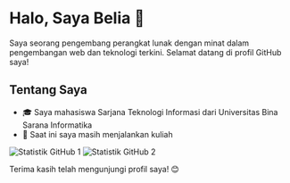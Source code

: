 # Halo, Saya Belia 👋

Saya seorang pengembang perangkat lunak dengan minat dalam pengembangan web dan teknologi terkini. Selamat datang di profil GitHub saya!

## Tentang Saya

- 🎓 Saya mahasiswa Sarjana Teknologi Informasi dari Universitas Bina Sarana Informatika
- 💼 Saat ini saya masih menjalankan kuliah





![Statistik GitHub 1](https://github-readme-stats.vercel.app/api?username=Beliaardianti&show_icons=true&count_private=true&hide=contribs,prs)
![Statistik GitHub 2](https://github-readme-stats.vercel.app/api?username=Beliaardianti&show_icons=true&count_private=true&include_all_commits=true)




Terima kasih telah mengunjungi profil saya! 😊

